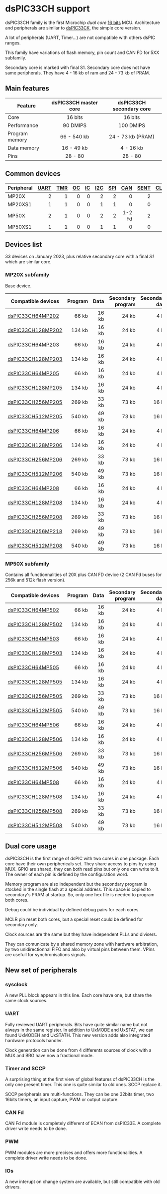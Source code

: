 # dsPIC33CH support

dsPIC33CH family is the first Microchip *dual core* [16 bits](../pic16b/README.md) MCU.
Architecture and peripherals are similar to [dsPIC33CK](../dspic33ck/README.md), the simple core version.

A lot of peripherals (UART, Timer...) are not compatible with others dsPIC ranges.

This family have variations of flash memory, pin count and CAN FD for 5XX subfamily.

Secondary core is marked with final S1. Secondary core does not have same peripherals. They have 4 - 16 kb of ram and 24 - 73 kb of PRAM.

## Main features

|Feature|dsPIC33CH master core|dsPIC33CH secondary core|
|-------|:------:|:------:|
|Core|16 bits|16 bits|
|Performance|90 DMIPS|100 DMIPS|
|Program memory|66 - 540 kb|24 - 73 kb (PRAM)|
|Data memory|16 - 49 kb|4 - 16 kb|
|Pins|28 - 80|28 - 80|

## Common devices

|Peripheral      |[UART][1]|[TMR][2] |[OC][3]  |[IC][4]  |[I2C][5] |[SPI][6] |[CAN][7] |[SENT][8]|[CLC][9] |[QEI][10] |[PWM][11] |[MCCP][12]|[SCCP][12]|
|:---------------|--------:|--------:|--------:|--------:|--------:|--------:|--------:|--------:|--------:|---------:|---------:|---------:|---------:|
|MP20X           |        2|        1|        0|        0|        2|        2|        0|        2|        4|         1|         0|         0|         8|
|MP20XS1         |        1|        1|        0|        0|        1|        1|        0|        0|        4|         1|         0|         0|         4|
|MP50X           |        2|        1|        0|        0|        2|        2|   1-2 Fd|        2|        4|         1|         0|         0|         8|
|MP50XS1         |        1|        1|        0|        0|        1|        1|        0|        0|        4|         1|         0|         0|         4|

[1]: ../../driver/uart/README.md
[2]: ../../driver/timer/README.md
[3]: ../../driver/oc/README.md
[4]: ../../driver/ic/README.md
[5]: ../../driver/i2c/README.md
[6]: ../../driver/spi/README.md
[7]: ../../driver/can/README.md
[8]: ../../driver/sent/README.md
[9]: ../../driver/clc/README.md
[10]: ../../driver/qei/README.md
[11]: ../../driver/pwm/README.md
[12]: ../../driver/mccp/README.md

## Devices list

33 devices on January 2023, plus relative secondary core with a final *S1* which are similar core.

### MP20X subfamily

Base device.

|Compatible devices|Program|Data|Secondary program|Secondary data|Pins|
|---------|--:|--:|--:|--:|--:|
|[dsPIC33CH64MP202](http://microchip.com/wwwproducts/en/dsPIC33CH64MP202)  |  66 kb| 16 kb| 24 kb|  4 kb| 28|
|[dsPIC33CH128MP202](http://microchip.com/wwwproducts/en/dsPIC33CH128MP202)| 134 kb| 16 kb| 24 kb|  4 kb| 28|
|[dsPIC33CH64MP203](http://microchip.com/wwwproducts/en/dsPIC33CH64MP203)  |  66 kb| 16 kb| 24 kb|  4 kb| 36|
|[dsPIC33CH128MP203](http://microchip.com/wwwproducts/en/dsPIC33CH128MP203)| 134 kb| 16 kb| 24 kb|  4 kb| 36|
|[dsPIC33CH64MP205](http://microchip.com/wwwproducts/en/dsPIC33CH64MP205)  |  66 kb| 16 kb| 24 kb|  4 kb| 48|
|[dsPIC33CH128MP205](http://microchip.com/wwwproducts/en/dsPIC33CH128MP205)| 134 kb| 16 kb| 24 kb|  4 kb| 48|
|[dsPIC33CH256MP205](http://microchip.com/wwwproducts/en/dsPIC33CH256MP205)| 269 kb| 33 kb| 73 kb| 16 kb| 48|
|[dsPIC33CH512MP205](http://microchip.com/wwwproducts/en/dsPIC33CH512MP205)| 540 kb| 49 kb| 73 kb| 16 kb| 48|
|[dsPIC33CH64MP206](http://microchip.com/wwwproducts/en/dsPIC33CH64MP206)  |  66 kb| 16 kb| 24 kb|  4 kb| 64|
|[dsPIC33CH128MP206](http://microchip.com/wwwproducts/en/dsPIC33CH128MP206)| 134 kb| 16 kb| 24 kb|  4 kb| 64|
|[dsPIC33CH256MP206](http://microchip.com/wwwproducts/en/dsPIC33CH256MP206)| 269 kb| 33 kb| 73 kb| 16 kb| 64|
|[dsPIC33CH512MP206](http://microchip.com/wwwproducts/en/dsPIC33CH512MP206)| 540 kb| 49 kb| 73 kb| 16 kb| 64|
|[dsPIC33CH64MP208](http://microchip.com/wwwproducts/en/dsPIC33CH64MP208)  |  66 kb| 16 kb| 24 kb|  4 kb| 80|
|[dsPIC33CH128MP208](http://microchip.com/wwwproducts/en/dsPIC33CH128MP208)| 134 kb| 16 kb| 24 kb|  4 kb| 80|
|[dsPIC33CH256MP208](http://microchip.com/wwwproducts/en/dsPIC33CH256MP208)| 269 kb| 33 kb| 73 kb| 16 kb| 80|
|[dsPIC33CH256MP218](http://microchip.com/wwwproducts/en/dsPIC33CH256MP218)| 269 kb| 49 kb| 73 kb| 16 kb| 80|
|[dsPIC33CH512MP208](http://microchip.com/wwwproducts/en/dsPIC33CH512MP208)| 540 kb| 49 kb| 73 kb| 16 kb| 80|

### MP50X subfamily

Contains all functionnalities of 20X plus CAN FD device (2 CAN Fd buses for 256k and 512k flash version).

|Compatible devices|Program|Data|Secondary program|Secondary data|Pins|
|---------|--:|--:|--:|--:|--:|
|[dsPIC33CH64MP502](http://microchip.com/wwwproducts/en/dsPIC33CH64MP502)  |  66 kb| 16 kb| 24 kb|  4 kb| 28|
|[dsPIC33CH128MP502](http://microchip.com/wwwproducts/en/dsPIC33CH128MP502)| 134 kb| 16 kb| 24 kb|  4 kb| 28|
|[dsPIC33CH64MP503](http://microchip.com/wwwproducts/en/dsPIC33CH64MP503)  |  66 kb| 16 kb| 24 kb|  4 kb| 40|
|[dsPIC33CH128MP503](http://microchip.com/wwwproducts/en/dsPIC33CH128MP503)| 134 kb| 16 kb| 24 kb|  4 kb| 40|
|[dsPIC33CH64MP505](http://microchip.com/wwwproducts/en/dsPIC33CH64MP505)  |  66 kb| 16 kb| 24 kb|  4 kb| 48|
|[dsPIC33CH128MP505](http://microchip.com/wwwproducts/en/dsPIC33CH128MP505)| 134 kb| 16 kb| 24 kb|  4 kb| 48|
|[dsPIC33CH256MP505](http://microchip.com/wwwproducts/en/dsPIC33CH256MP505)| 269 kb| 33 kb| 73 kb| 16 kb| 48|
|[dsPIC33CH512MP505](http://microchip.com/wwwproducts/en/dsPIC33CH512MP505)| 540 kb| 49 kb| 73 kb| 16 kb| 48|
|[dsPIC33CH64MP506](http://microchip.com/wwwproducts/en/dsPIC33CH64MP506)  |  66 kb| 16 kb| 24 kb|  4 kb| 64|
|[dsPIC33CH128MP506](http://microchip.com/wwwproducts/en/dsPIC33CH128MP506)| 134 kb| 16 kb| 24 kb|  4 kb| 64|
|[dsPIC33CH256MP506](http://microchip.com/wwwproducts/en/dsPIC33CH256MP506)| 269 kb| 33 kb| 73 kb| 16 kb| 64|
|[dsPIC33CH512MP506](http://microchip.com/wwwproducts/en/dsPIC33CH512MP506)| 540 kb| 49 kb| 73 kb| 16 kb| 64|
|[dsPIC33CH64MP508](http://microchip.com/wwwproducts/en/dsPIC33CH64MP508)  |  66 kb| 16 kb| 24 kb|  4 kb| 80|
|[dsPIC33CH128MP508](http://microchip.com/wwwproducts/en/dsPIC33CH128MP508)| 134 kb| 16 kb| 24 kb|  4 kb| 80|
|[dsPIC33CH256MP508](http://microchip.com/wwwproducts/en/dsPIC33CH256MP508)| 269 kb| 33 kb| 73 kb| 16 kb| 80|
|[dsPIC33CH512MP508](http://microchip.com/wwwproducts/en/dsPIC33CH512MP508)| 540 kb| 49 kb| 73 kb| 16 kb| 80|

## Dual core usage

dsPIC33CH is the first range of dsPIC with two cores in one package. Each core have their own periphericals set.
They share access to pins by using MUX. GPIO are shared, they can both read pins but only one can write to it.
The owner of each pin is defined by the configuration word.

Memory program are also independent but the secondary program is stocked in the single flash at a special address.
This space is copied to secondary's PRAM at startup. So, only one hex file is needed to program both cores.

Debug could be individual by defined debug pairs for each cores.

MCLR pin reset both cores, but a special reset could be defined for secondary only.

Clock sources are the same but they have independent PLLs and divisers.

They can comunicate by a shared memory zone with hardware arbitration, by two unidirectionnal FIFO and also by
virtual pins between them. VPins are usefull for synchronisations signals.

## New set of peripherals

### sysclock

A new PLL block appears in this line. Each core have one, but share the same clock sources.

### UART

Fully reviewed UART peripherals. Bits have quite similar name but not always in the same register. In addition to
UxMODE and UxSTAT, we can found UxMODEH and UxSTATH. This new version adds also integrated hardware protocols handler.

Clock generation can be done from 4 differents sources of clock with a MUX and BRG have now a fractional mode.

### Timer and SCCP

A surprising thing at the first view of global features of dsPIC33CH is the only one present timer. This one is quite
similar to old ones. SCCP replace it.

SCCP peripherals are multi-functions. They can be one 32bits timer, two 16bits timers, an input capture, PWM or output
capture.

### CAN Fd

CAN Fd module is completely different of ECAN from dsPIC33E. A complete driver write needs to be done.

### PWM

PWM modules are more precises and offers more functionalities. A complete driver write needs to be done.

### IOs

A new interupt on change system are available, but still compatible with old drivers.
